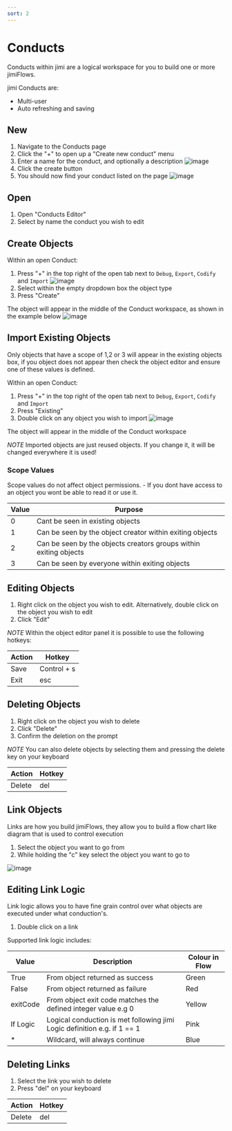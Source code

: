 ```yaml
---
sort: 2
---
```


# Conducts

Conducts within jimi are a logical workspace for you to build one or more jimiFlows.

jimi Conducts are:

* Multi-user
* Auto refreshing and saving

## New

1. Navigate to the Conducts page
2. Click the "+" to open up a "Create new conduct" menu
3. Enter a name for the conduct, and optionally a description
![image](https://user-images.githubusercontent.com/14958920/125165168-b815b200-e18d-11eb-92e0-fc49700ade02.png)
4. Click the create button
5. You should now find your conduct listed on the page
![image](https://user-images.githubusercontent.com/14958920/125165202-e09dac00-e18d-11eb-8484-4a1e7b8c61b3.png)

## Open

1. Open "Conducts Editor"
2. Select by name the conduct you wish to edit

## Create Objects

Within an open Conduct:

1. Press "+" in the top right of the open tab next to ```Debug```, ```Export```, ```Codify``` and ```Import```
![image](https://user-images.githubusercontent.com/14958920/125165241-1347a480-e18e-11eb-9a65-c9fb12c7fb61.png)
3. Select within the empty dropdown box the object type
4. Press "Create"

The object will appear in the middle of the Conduct workspace, as shown in the example below
![image](https://user-images.githubusercontent.com/14958920/125165284-45f19d00-e18e-11eb-9447-be1878f94ad8.png)

## Import Existing Objects

Only objects that have a scope of 1,2 or 3 will appear in the existing objects box, if you object does not appear then check the object editor and ensure one of these values is defined.

Within an open Conduct:

1. Press "+" in the top right of the open tab next to ```Debug```, ```Export```, ```Codify``` and ```Import```
2. Press "Existing"
3. Double click on any object you wish to import
![image](https://user-images.githubusercontent.com/14958920/125170528-5104f700-e1a7-11eb-9deb-260785e632ba.png)

The object will appear in the middle of the Conduct workspace 

*NOTE*
Imported objects are just reused objects. If you change it, it will be changed everywhere it is used!

### Scope Values

Scope values do not affect object permissions. - If you dont have access to an object you wont be able to read it or use it.

| Value | Purpose |
--- | ---
0 | Cant be seen in existing objects
1 | Can be seen by the object creator within exiting objects
2 | Can be seen by the objects creators groups within exiting objects
3 | Can be seen by everyone within exiting objects

## Editing Objects

1. Right click on the object you wish to edit. Alternatively, double click on the object you wish to edit
2. Click "Edit"

*NOTE*
Within the object editor panel it is possible to use the following hotkeys:

| Action | Hotkey |
--- | ---
Save | Control + s
Exit | esc

## Deleting Objects

1. Right click on the object you wish to delete
2. Click "Delete"
3. Confirm the deletion on the prompt

*NOTE*
You can also delete objects by selecting them and pressing the delete key on your keyboard

| Action | Hotkey |
--- | ---
Delete | del

## Link Objects

Links are how you build jimiFlows, they allow you to build a flow chart like diagram that is used to control execution

1. Select the object you want to go from
2. While holding the "c" key select the object you want to go to

![image](https://media1.giphy.com/media/DEtX0pRNkxMvBXs0tt/giphy.gif?cid=790b7611e6904791d5147cfb891ea79f9723b02df73f7d9c&rid=giphy.gif&ct=g)

## Editing Link Logic

Link logic allows you to have fine grain control over what objects are executed under what conduction's.

1. Double click on a link

Supported link logic includes:

| Value | Description | Colour in Flow
--- | --- | ---
True | From object returned as success | Green
False | From object returned as failure | Red
exitCode | From object exit code matches the defined integer value e.g 0 | Yellow
If Logic | Logical conduction is met following jimi Logic definition e.g. if 1 == 1 | Pink
\* | Wildcard, will always continue | Blue

## Deleting Links

1. Select the link you wish to delete
2. Press "del" on your keyboard

| Action | Hotkey |
--- | ---
Delete | del

